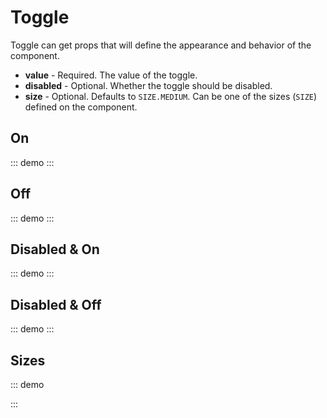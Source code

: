 <script setup>
import { SwToggle, SIZE } from '@swimm/ui';
</script>

# Toggle

Toggle can get props that will define the appearance and behavior of the component.

- **value** - Required. The value of the toggle.
- **disabled** - Optional. Whether the toggle should be disabled.
- **size** - Optional. Defaults to `SIZE.MEDIUM`. Can be one of the sizes (`SIZE`) defined on the component.

## On

::: demo
<sw-toggle :value="true" />
:::

## Off

::: demo
<sw-toggle :value="false" />
:::

## Disabled & On

::: demo
<sw-toggle :value="true" disabled />
:::

## Disabled & Off

::: demo
<sw-toggle :value="false" disabled />
:::

## Sizes

::: demo

<div style="display: flex; justify-content: space-between; align-items: center" >
    <sw-toggle :value="true" :size="SIZE.LARGE" />
    <sw-toggle :value="true" :size="SIZE.MEDIUM" />
    <sw-toggle :value="true" :size="SIZE.SMALL" />
    <sw-toggle :value="true" :size="SIZE.XSMALL" />
</div>
:::
